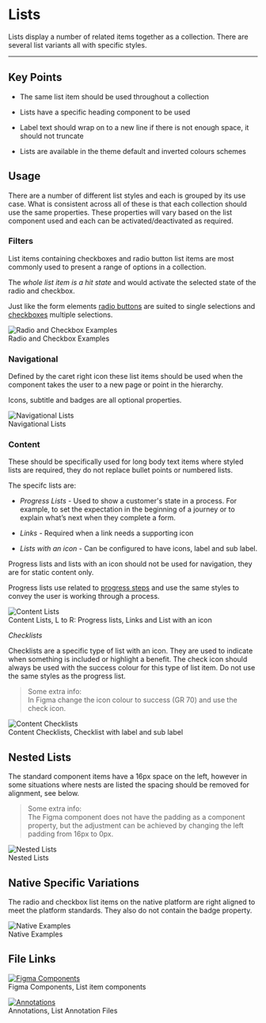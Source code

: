 
# Lists

Lists display a number of related items together as a collection. There are several list variants all with specific styles.

---

## Key Points

- The same list item should be used throughout a collection

- Lists have a specific heading component to be used

- Label text should wrap on to a new line if there is not enough space, it should not truncate

- Lists are available in the theme default and inverted colours schemes

## Usage

There are a number of different list styles and each is grouped by its use case. What is consistent across all of these is that each collection should use the same properties. These properties will vary based on the list component used and each can be activated/deactivated as required.

### Filters

List items containing checkboxes and radio button list items are most commonly used to present a range of options in a collection. 

The *whole list item is a hit state* and would activate the selected state of the radio and checkbox.

Just like the form elements [radio buttons]() are suited to single selections and [checkboxes]() multiple selections.

  
![Radio and Checkbox Examples](https://studio-assets.supernova.io/design-systems/16150/7833fcdf-929d-4e35-98cd-4ff879a52265.png?Expires=1980201600&Policy=eyJTdGF0ZW1lbnQiOlt7IlJlc291cmNlIjoiaHR0cHM6Ly9zdHVkaW8tYXNzZXRzLnN1cGVybm92YS5pby9kZXNpZ24tc3lzdGVtcy8xNjE1MC83ODMzZmNkZi05MjlkLTRlMzUtOThjZC00ZmY4NzlhNTIyNjUucG5nIiwiQ29uZGl0aW9uIjp7IkRhdGVMZXNzVGhhbiI6eyJBV1M6RXBvY2hUaW1lIjoxOTgwMjAxNjAwfX19XX0_&Signature=Mqime1arMnjo2t5HuxDKvHIQjEjnDhXHGx~tskFlJLuwpewk7RZUv1o4aDqXNWMB-616dbTg2oL7Hec4j8caDZFhK80q-uZ1A3VLvpJoN-8L6N-8zjTXggpjZ8BvPKY1h-9wHlYFcj-RuPb903GXoxKv4N1rEOqeQKd-lhJSDttMLTSDuU4J8JzOQ2WMWwhmdoRDzf6WFmGwncFvrX2im8ZYbe9PrPd5lsJuSQGWboSEjom4ddEWooiPFCSVh3cdfF1ylxVjIzysmBrYsUS2fL0hFWr54uPHev-mWN~T0z8ZauTAMlRSVXBIDfQxTs6sdD6-aJQeEIqhowDwWf~Kpg__&Key-Pair-Id=APKAJGK34LCCAUR7N6LA)  
Radio and Checkbox Examples  


### Navigational

Defined by the caret right icon these list items should be used when the component takes the user to a new page or point in the hierarchy.

Icons, subtitle and badges are all optional properties.

  
![Navigational Lists](https://studio-assets.supernova.io/design-systems/16150/7e0b0877-a346-4aa2-aacf-9dd59040c58d.png?Expires=1980201600&Policy=eyJTdGF0ZW1lbnQiOlt7IlJlc291cmNlIjoiaHR0cHM6Ly9zdHVkaW8tYXNzZXRzLnN1cGVybm92YS5pby9kZXNpZ24tc3lzdGVtcy8xNjE1MC83ZTBiMDg3Ny1hMzQ2LTRhYTItYWFjZi05ZGQ1OTA0MGM1OGQucG5nIiwiQ29uZGl0aW9uIjp7IkRhdGVMZXNzVGhhbiI6eyJBV1M6RXBvY2hUaW1lIjoxOTgwMjAxNjAwfX19XX0_&Signature=IFzy5qv~3CDg7wInimj3SgE-TmoJF4VZAu50GrJyaM3HDQeDfIIbVV9b0hSpkepxjgTkkHWyYacNJMFoDqHnez7GO2W7huINlAvRCX6V~iUYvGNgAOCkNywSlATx7rD6WgQW~kRI6URkBYZBcBK2in4jGAoHhAoKQa81pDIo9Zp0nuSjJ8M4M0CEt5Guezp68wnOmX9UVBJ8ytQeWVrm33KpiFQDWawamvNg7QoIaFneOre3UHFk2knhmqIf09clRUEa2qZ8k6~n4OCDmAY5O5dAlA6AK83bYKGk5QySy586aliT3N9OEaCy9Ll65DDNU-BAmQYWkRV967HdxnHjTw__&Key-Pair-Id=APKAJGK34LCCAUR7N6LA)  
Navigational Lists  


### Content

These should be specifically used for long body text items where styled lists are required, they do not replace bullet points or numbered lists.

The specifc lists are:

- *Progress Lists* - Used to show a customer's state in a process. For example, to set the expectation in the beginning of a journey or to explain what’s next when they complete a form.

- *Links* - Required when a link needs a supporting icon

- *Lists with an icon* - Can be configured to have icons, label and sub label.


Progress lists and lists with an icon should not be used for navigation, they are for static content only.

Progress lists use related to [progress steps]() and use the same styles to convey the user is working through a process.

  
![Content Lists](https://studio-assets.supernova.io/design-systems/16150/f2d4ecc7-994a-406a-b1d6-e9a5706a8e04.png?Expires=1980201600&Policy=eyJTdGF0ZW1lbnQiOlt7IlJlc291cmNlIjoiaHR0cHM6Ly9zdHVkaW8tYXNzZXRzLnN1cGVybm92YS5pby9kZXNpZ24tc3lzdGVtcy8xNjE1MC9mMmQ0ZWNjNy05OTRhLTQwNmEtYjFkNi1lOWE1NzA2YThlMDQucG5nIiwiQ29uZGl0aW9uIjp7IkRhdGVMZXNzVGhhbiI6eyJBV1M6RXBvY2hUaW1lIjoxOTgwMjAxNjAwfX19XX0_&Signature=luAIV0yV97mVU952vIwEqYTZoWDLqoXk0Rrw1~CThAtuaFnoavwuKcGnGwfUszgnFv7uT5o5U4NFya48XX-o~rSHZjs5fVAZOWN0uC0Z-JUObr8OaGNwJ3NX3mB9V3XkInjLYHj4mAcnFraUtIoytxrYj7gk~EO42jqhPG3T4cukUteUZu1sIUY19XGxu8obUMV60xhaEAGFWKfxmvD9rGwSeAc0078HC3Vfqwp9Iwyj7e7Atz3ht0uvp12vlfgc8XR0VLSBbmg3kxVuMRWhapD-kouWS2~k4FrHDXe5xD9sTlmjWE5ttP6t3YywsEWRaegpoE1psnwco4D0KbDgcQ__&Key-Pair-Id=APKAJGK34LCCAUR7N6LA)  
Content Lists, L to R: Progress lists, Links and List with an icon  
  


*Checklists*

Checklists are a specific type of list with an icon. They are used to indicate when something is included or highlight a benefit.
The check icon should always be used with the success colour for this type of list item. Do not use the same styles as the progress list.

> Some extra info:  
> In Figma change the icon colour to success (GR 70) and use the check icon.

  
![Content Checklists](https://studio-assets.supernova.io/design-systems/16150/956bcbe6-0ec1-44b7-a476-9ce0def26d50.png?Expires=1980201600&Policy=eyJTdGF0ZW1lbnQiOlt7IlJlc291cmNlIjoiaHR0cHM6Ly9zdHVkaW8tYXNzZXRzLnN1cGVybm92YS5pby9kZXNpZ24tc3lzdGVtcy8xNjE1MC85NTZiY2JlNi0wZWMxLTQ0YjctYTQ3Ni05Y2UwZGVmMjZkNTAucG5nIiwiQ29uZGl0aW9uIjp7IkRhdGVMZXNzVGhhbiI6eyJBV1M6RXBvY2hUaW1lIjoxOTgwMjAxNjAwfX19XX0_&Signature=Upvo3wiuVAnFYoqZ4WDAM7CV6TMSyendSW7bO2v8H57E9RQ9CumtKEX7xB6sUkQ4Xpi-Y16JYNnrTLDhk~8ciccjxKSdkxtN~1cCAPHhkbuZtRmxHhpn-MmZvv84Kb-9~m30gPJO4Yq0z8xut3jCaQwl0YKD5~NlNNjj~0EDhsZ71aFlW4mUR9jacEPZpgHXUoqvb4qSfwWBV8RAQKWQKR05Pm1zwi45ado49I7To~-tLaMXcuT-zrrZm6lkqP84Q1dJWfeEutW974Kv-X-D1H0SqRCYJjT0RKsc1yVszOsD~EKifeXu072ajRP9LA5Uro-hdbKr5SDmrzUGrVsd3g__&Key-Pair-Id=APKAJGK34LCCAUR7N6LA)  
Content Checklists, Checklist with label and sub label  
  


## Nested Lists

The standard component items have a 16px space on the left, however in some situations where nests are listed the spacing should be removed for alignment, see below.

> Some extra info:  
> The Figma component does not have the padding as a component property, but the adjustment can be achieved by changing the left padding from 16px to 0px. 

  
![Nested Lists](https://studio-assets.supernova.io/design-systems/16150/96e7fd7b-45b8-4976-b6c7-b741eef69934.png?Expires=1980201600&Policy=eyJTdGF0ZW1lbnQiOlt7IlJlc291cmNlIjoiaHR0cHM6Ly9zdHVkaW8tYXNzZXRzLnN1cGVybm92YS5pby9kZXNpZ24tc3lzdGVtcy8xNjE1MC85NmU3ZmQ3Yi00NWI4LTQ5NzYtYjZjNy1iNzQxZWVmNjk5MzQucG5nIiwiQ29uZGl0aW9uIjp7IkRhdGVMZXNzVGhhbiI6eyJBV1M6RXBvY2hUaW1lIjoxOTgwMjAxNjAwfX19XX0_&Signature=GpqEjgtiHOrKvromfCViS1cNXMIKLo8KHbwiFB21iAzeQpqKlMO8qm4zccBl6aJyyPa~-Ure2gNmO99lDGyDa3IQdhjGl1kmfLHD47u9xTvl9EwW94kryLUUqpVAYor4lBTnNyQWrlMkyBQbp1R0hiJA3cr3Un~BAHCGYbXUD2kFG~sbTUlQya4oe435VGg2AqRI-N7MCKTFCTCb-aXFdvoRUct7efogJjILYzwJjIjT0~Tn0oz0nd6mrQ6IfZireliKrMY8hKV9qFbiNBLvYNxLcs1xoZcqt4~cPGI5KBP03wVdFWYmXdjgbuktVEf-IackgwvABkLT2XPC6lWH6A__&Key-Pair-Id=APKAJGK34LCCAUR7N6LA)  
Nested Lists  


## Native Specific Variations

The radio and checkbox list items on the native platform are right aligned to meet the platform standards. They also do not contain the badge property.

  
![Native Examples](https://studio-assets.supernova.io/design-systems/16150/7ca8e8a5-350b-4b97-b440-a06e9c44ecbc.png?Expires=1980201600&Policy=eyJTdGF0ZW1lbnQiOlt7IlJlc291cmNlIjoiaHR0cHM6Ly9zdHVkaW8tYXNzZXRzLnN1cGVybm92YS5pby9kZXNpZ24tc3lzdGVtcy8xNjE1MC83Y2E4ZThhNS0zNTBiLTRiOTctYjQ0MC1hMDZlOWM0NGVjYmMucG5nIiwiQ29uZGl0aW9uIjp7IkRhdGVMZXNzVGhhbiI6eyJBV1M6RXBvY2hUaW1lIjoxOTgwMjAxNjAwfX19XX0_&Signature=ZxJKuDigmhr~kAflxdikS4qxV9VjUEK7io5pFJe3577fULxXL~z78Zi38lsqaYK-Igaw3Ky5g-ur5wJ6YZU2FydBseTcyeX5Kjf6bpsIDr4MPSBsbPk5HozNC1gQA0IUaMz9AIoXuJXz57eTji5FbdrRJxmJe2rYdRsxnWlrZzP20689pvwN-jxNuPX-kQLWXVy0flh8tcpywvrYB9nTG8Ti7IzMu5Avd3jdvsEEYSiZNjtH9gd2DHD~4diRo~StiMGmF2bR1zWeWvzQulD94eov2cln~tWQgiSDg3Eb9AOhf4dtKhDt9idAMEVKm~NsLcJ4kN2FYSx4gfBUJYIqBQ__&Key-Pair-Id=APKAJGK34LCCAUR7N6LA)  
Native Examples  


## File Links

  
[![Figma Components](https://studio-assets.supernova.io/design-systems/16150/5798a4fb-3f5e-4ebb-ba5f-5d1942039ebc.png?Expires=1980201600&Policy=eyJTdGF0ZW1lbnQiOlt7IlJlc291cmNlIjoiaHR0cHM6Ly9zdHVkaW8tYXNzZXRzLnN1cGVybm92YS5pby9kZXNpZ24tc3lzdGVtcy8xNjE1MC81Nzk4YTRmYi0zZjVlLTRlYmItYmE1Zi01ZDE5NDIwMzllYmMucG5nIiwiQ29uZGl0aW9uIjp7IkRhdGVMZXNzVGhhbiI6eyJBV1M6RXBvY2hUaW1lIjoxOTgwMjAxNjAwfX19XX0_&Signature=eMtm0v4Zp5HWYs9TSXuIf5UQHWv2oziMdxnA0LMXK4QC8acaf7qUTfWK4N7XDxkwToolMA9B2WG-tLPcbJmtiyPjSMwsh2OMemg~kwWjTMv~65lArqTc2ERqyc5oo3PEyWh68HbvYGD7sF-uzEzODcBeuWy8vAQY9yeeJnHaY7Igphl5rhnmjgeBDuUSogpsbdpqRTEXZfOqZUyrdtjJLbYyaluFO~h0DT5dsdoCrQUAe~rSNOobdsIdBLevDvtsnSVqbc7nRb8Aj6umVgnfflUMx8jvR-5gJlh7EdZxsKd~gtlD0SOS1FG8-pOSH9yahnkTvcZOjfzy7qggXlnYTg__&Key-Pair-Id=APKAJGK34LCCAUR7N6LA)](https://www.figma.com/file/KOt8FBbh4kFm143F36tpXT/Lists)  
Figma Components, List item components  
  
[![Annotations](https://studio-assets.supernova.io/design-systems/16150/65b5ed16-5946-41fd-baf9-21e2173ef9fb.png?Expires=1980201600&Policy=eyJTdGF0ZW1lbnQiOlt7IlJlc291cmNlIjoiaHR0cHM6Ly9zdHVkaW8tYXNzZXRzLnN1cGVybm92YS5pby9kZXNpZ24tc3lzdGVtcy8xNjE1MC82NWI1ZWQxNi01OTQ2LTQxZmQtYmFmOS0yMWUyMTczZWY5ZmIucG5nIiwiQ29uZGl0aW9uIjp7IkRhdGVMZXNzVGhhbiI6eyJBV1M6RXBvY2hUaW1lIjoxOTgwMjAxNjAwfX19XX0_&Signature=EpHc-QnufRJFQPyA1JmvsoqxPi4rWf3nnPj8UGaQnk4HqLXQXoYctcrsl-I85quqp9DoQRAmKVl-4m0BgrH~o6HeJC2jD1wAs6BGPlsN0dvDn5Eeog7af96xGTJnruKFYVnyd6P-ZkZ5I1YANgeEMP5VxJu-oCU2Yq55~xqi78YlSC9-CqlKqBiaLx~y~enUwVu3EG53N3PSZA8wbOPA1bmiPsbh0UDbzYo6nm6zKtz24yY-G14elsJkWfDYcTX~Ju8kR0rZ1TOT2gxdcfNIW~1HvDJBn5wvhs8PV2EepgBmjGDqd0oFm2mQgawXQWzLLsv0Bi8yI--7iJII6iNKUw__&Key-Pair-Id=APKAJGK34LCCAUR7N6LA)](https://www.figma.com/file/nnHlTllfLFwl6yqjLvcMl6/Lists)  
Annotations, List Annotation Files  
  

